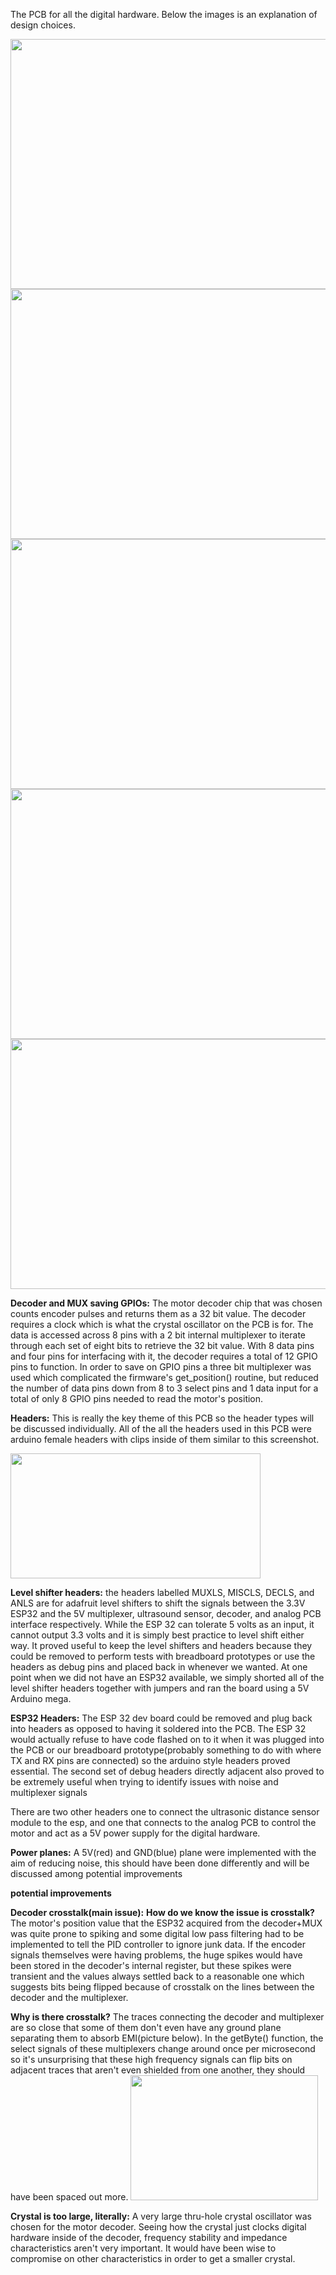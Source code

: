 The PCB for all the digital hardware. Below the images is an explanation of design choices.

<img src="https://github.com/PetervandenDoel/Robot-Claw/assets/73015873/27716c2b-3801-4ce6-bc72-dd474d37a0b1" width="700" height="400" />



<img src="https://github.com/PetervandenDoel/Robot-Claw/assets/73015873/295caf69-c65b-4892-b7d5-8aabb33e5432" width="700" height="400" />


<img src="https://github.com/PetervandenDoel/Robot-Claw/assets/73015873/d133d0b1-39c8-410c-9bc2-9dcd4601d2da" width="700" height="400" />


<img src="https://github.com/PetervandenDoel/Robot-Claw/assets/73015873/50656222-de1f-4df2-a5ca-3444cfa94f17" width="700" height="400" />


<img src="https://github.com/PetervandenDoel/Robot-Claw/assets/73015873/e829cc34-ff70-43ec-9e00-15822eba24f5" width="700" height="400" />



**Decoder and MUX saving GPIOs:** The motor decoder chip that was chosen counts encoder pulses and returns them as a 32 bit value. The decoder requires a clock which is what the crystal oscillator on the PCB is for. The data is accessed across 8 pins with a 2 bit internal multiplexer to iterate through each set of eight bits to retrieve the 32 bit value. With 8 data pins and four pins for interfacing with it, the decoder requires a total of 12 GPIO pins to function. In order to save on GPIO pins a three bit multiplexer was used which complicated the firmware's get_position() routine, but reduced the number of data pins down from 8 to 3 select pins and 1 data input for a total of only 8 GPIO pins needed to read the motor's position.  


**Headers:** This is really the key theme of this PCB so the header types will be discussed individually. All of the all the headers used in this PCB were arduino female headers with clips inside of them similar to this screenshot.

<img src="https://github.com/PetervandenDoel/Robot-Claw/assets/73015873/020b1d6c-8450-42b5-88df-2fa568d9b31e" width="400" height="200" />

**Level shifter headers:** the headers labelled MUXLS, MISCLS, DECLS, and ANLS are for adafruit level shifters to shift the signals between the 3.3V ESP32 and the 5V multiplexer, ultrasound sensor, decoder, and analog PCB interface respectively. While the ESP 32 can tolerate 5 volts as an input, it cannot output 3.3 volts and it is simply best practice to level shift either way. It proved useful to keep the level shifters and headers because they could be removed to perform tests with breadboard prototypes or use the headers as debug pins and placed back in whenever we wanted. At one point when we did not have an ESP32 available, we simply shorted all of the level shifter headers together with jumpers and ran the board using a 5V Arduino mega.

**ESP32 Headers:** The ESP 32 dev board could be removed and plug back into headers as opposed to having it soldered into the PCB. The ESP 32 would actually refuse to have code flashed on to it when it was plugged into the PCB or our breadboard prototype(probably something to do with where TX and RX pins are connected) so the arduino style headers proved essential. The second set of debug headers directly adjacent also proved to be extremely useful when trying to identify issues with noise and multiplexer signals

There are two other headers one to connect the ultrasonic distance sensor module to the esp, and one that connects to the analog PCB to control the motor and act as a 5V power supply for the digital hardware.

**Power planes:** A 5V(red) and GND(blue) plane were implemented with the aim of reducing noise, this should have been done differently and will be discussed among potential improvements 


**potential improvements**

**Decoder crosstalk(main issue):** 
**How do we know the issue is crosstalk?** The motor's position value that the ESP32 acquired from the decoder+MUX was quite prone to spiking and some digital low pass filtering had to be implemented to tell the PID controller to ignore junk data. If the encoder signals themselves were having problems, the huge spikes would have been stored in the decoder's internal register, but these spikes were transient and the values always settled back to a reasonable one which suggests bits being flipped because of crosstalk on the lines between the decoder and the multiplexer. 

**Why is there crosstalk?** The traces connecting the decoder and multiplexer are so close that some of them don't even have any ground plane separating them to absorb EMI(picture below). In the getByte() function, the select signals of these multiplexers change around once per microsecond so it's unsurprising that these high frequency signals can flip bits on adjacent traces that aren't even shielded from one another, they should have been spaced out more.
<img src="https://github.com/PetervandenDoel/Robot-Claw/assets/73015873/e88be956-3e55-42db-9e52-9a0fb076cbaf" width="300" height="200" />


**Crystal is too large, literally:** A very large thru-hole crystal oscillator was chosen for the motor decoder. Seeing how the crystal just clocks digital hardware inside of the decoder, frequency stability and impedance characteristics aren't very important. It would have been wise to compromise on other characteristics in order to get a smaller crystal. 
